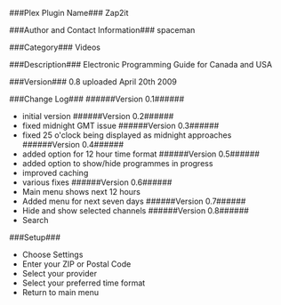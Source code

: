 ###Plex Plugin Name###
Zap2it

###Author and Contact Information###
spaceman

###Category###
Videos

###Description###
Electronic Programming Guide for Canada and USA

###Version###
0.8 uploaded April 20th 2009

###Change Log###
######Version 0.1######
* initial version
######Version 0.2######
* fixed midnight GMT issue
######Version 0.3######
* fixed 25 o'clock being displayed as midnight approaches
######Version 0.4######
* added option for 12 hour time format
######Version 0.5######
* added option to show/hide programmes in progress
* improved caching
* various fixes
######Version 0.6######
* Main menu shows next 12 hours
* Added menu for next seven days
######Version 0.7######
* Hide and show selected channels
######Version 0.8######
* Search

###Setup###
* Choose Settings
* Enter your ZIP or Postal Code
* Select your provider
* Select your preferred time format
* Return to main menu
